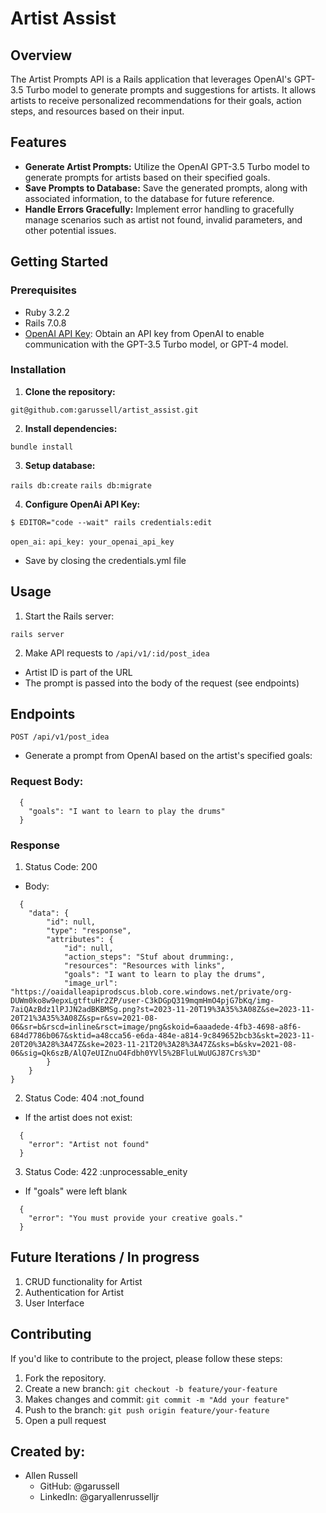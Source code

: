 # Artist Assist
## Overview

The Artist Prompts API is a Rails application that leverages OpenAI's GPT-3.5 Turbo model to generate prompts and suggestions for artists. It allows artists to receive personalized recommendations for their goals, action steps, and resources based on their input.

## Features

- **Generate Artist Prompts:** Utilize the OpenAI GPT-3.5 Turbo model to generate prompts for artists based on their specified goals.
- **Save Prompts to Database:** Save the generated prompts, along with associated information, to the database for future reference.
- **Handle Errors Gracefully:** Implement error handling to gracefully manage scenarios such as artist not found, invalid parameters, and other potential issues.

## Getting Started

### Prerequisites

- Ruby 3.2.2
- Rails 7.0.8
- [OpenAI API Key](https://platform.openai.com/account/api-keys): Obtain an API key from OpenAI to enable communication with the GPT-3.5 Turbo model, or GPT-4 model.

### Installation

1. **Clone the repository:**

`git@github.com:garussell/artist_assist.git`

2. **Install dependencies:**

`bundle install`

3. **Setup database:**

`rails db:create`
`rails db:migrate`

4. **Configure OpenAi API Key:**

`$ EDITOR="code --wait" rails credentials:edit`

`open_ai:`
  `api_key: your_openai_api_key`

- Save by closing the credentials.yml file

## Usage

1. Start the Rails server:

`rails server`

2. Make API requests to `/api/v1/:id/post_idea`
- Artist ID is part of the URL
- The prompt is passed into the body of the request (see endpoints)

## Endpoints

`POST /api/v1/post_idea`

- Generate a prompt from OpenAI based on the artist's specified goals:

### Request Body:

```
  {
    "goals": "I want to learn to play the drums"
  }
```

### Response

1. Status Code: 200 
- Body: 
```
  {
    "data": {
        "id": null,
        "type": "response",
        "attributes": {
            "id": null,
            "action_steps": "Stuf about drumming:,
            "resources": "Resources with links",
            "goals": "I want to learn to play the drums",
            "image_url": "https://oaidalleapiprodscus.blob.core.windows.net/private/org-DUWm0ko8w9epxLgtftuHr2ZP/user-C3kDGpQ319mqmHmO4pjG7bKq/img-7aiQAzBdz1lPJJN2adBKBMSg.png?st=2023-11-20T19%3A35%3A08Z&se=2023-11-20T21%3A35%3A08Z&sp=r&sv=2021-08-06&sr=b&rscd=inline&rsct=image/png&skoid=6aaadede-4fb3-4698-a8f6-684d7786b067&sktid=a48cca56-e6da-484e-a814-9c849652bcb3&skt=2023-11-20T20%3A28%3A47Z&ske=2023-11-21T20%3A28%3A47Z&sks=b&skv=2021-08-06&sig=Qk6szB/AlQ7eUIZnuO4Fdbh0YVl5%2BFluLWuUGJ87Crs%3D"
        }
    }
}
```

2. Status Code: 404 :not_found
- If the artist does not exist:
```
  {
    "error": "Artist not found"
  }
```

3. Status Code: 422 :unprocessable_enity
- If "goals" were left blank
```
  {
    "error": "You must provide your creative goals."
  }
```

## Future Iterations / In progress

1. CRUD functionality for Artist
2. Authentication for Artist
3. User Interface

##  Contributing

If you'd like to contribute to the project, please follow these steps:

1. Fork the repository.
2. Create a new branch: `git checkout -b feature/your-feature`
3. Makes changes and commit: `git commit -m "Add your feature"`
4. Push to the branch: `git push origin feature/your-feature`
5. Open a pull request

## Created by:

- Allen Russell
  - GitHub: @garussell
  - LinkedIn: @garyallenrusselljr
